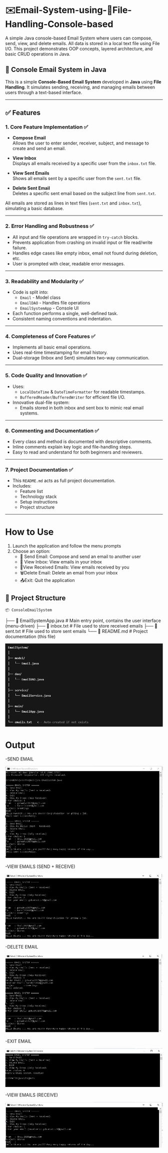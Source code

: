 # ✉️Email-System-using-📁File-Handling-Console-based
A simple Java console-based Email System where users can compose, send, view, and delete emails. All data is stored in a local text file using File I/O. This project demonstrates OOP concepts, layered architecture, and basic CRUD operations in Java.

## 📧 Console Email System in Java

This is a simple **Console-Based Email System** developed in **Java** using **File Handling**. It simulates sending, receiving, and managing emails between users through a text-based interface.

---

## ✅ Features

### 1. Core Feature Implementation ✅

- **Compose Email**  
  Allows the user to enter sender, receiver, subject, and message to create and send an email.

- **View Inbox**  
  Displays all emails received by a specific user from the `inbox.txt` file.

- **View Sent Emails**  
  Shows all emails sent by a specific user from the `sent.txt` file.

- **Delete Sent Email**  
  Deletes a specific sent email based on the subject line from `sent.txt`.

All emails are stored as lines in text files (`sent.txt` and `inbox.txt`), simulating a basic database.

---

### 2. Error Handling and Robustness ✅

- All input and file operations are wrapped in `try-catch` blocks.
- Prevents application from crashing on invalid input or file read/write failure.
- Handles edge cases like empty inbox, email not found during deletion, etc.
- User is prompted with clear, readable error messages.

---

### 3. Readability and Modularity ✅

- Code is split into:
  - `Email` - Model class
  - `EmailDAO` - Handles file operations
  - `EmailSystemApp` - Console UI
- Each function performs a single, well-defined task.
- Consistent naming conventions and indentation.

---

### 4. Completeness of Core Features ✅

- Implements all basic email operations.
- Uses real-time timestamping for email history.
- Dual-storage (Inbox and Sent) simulates two-way communication.

---

### 5. Code Quality and Innovation ✅

- Uses:
  - `LocalDateTime` & `DateTimeFormatter` for readable timestamps.
  - `BufferedReader`/`BufferedWriter` for efficient file I/O.
- Innovative dual-file system:
  - Emails stored in both inbox and sent box to mimic real email systems.

---

### 6. Commenting and Documentation ✅

- Every class and method is documented with descriptive comments.
- Inline comments explain key logic and file-handling steps.
- Easy to read and understand for both beginners and reviewers.

---

### 7. Project Documentation ✅

- This `README.md` acts as full project documentation.
- Includes:
  - Feature list
  - Technology stack
  - Setup instructions
  - Project structure

---

# How to Use
1. Launch the application and follow the menu prompts
2. Choose an option:
   - 📩 Send Email: Compose and send an email to another user
   - 📮 View Inbox: View emails in your inbox
    - 📨View Received Emails: View emails received by you
    - 🗑️Delete Email: Delete an email from your inbox
    - 📤Exit: Quit the application

## 📁 Project Structure
    📦 ConsoleEmailSystem
├── 📄 EmailSystemApp.java # Main entry point, contains the user interface (menu-driven)
├── 📄 inbox.txt # File used to store received emails
├── 📄 sent.txt # File used to store sent emails
└── 📄 README.md # Project documentation (this file)


![Structure](Structure.jpeg)

# Output 
  -SEND EMAIL  
  
![Send email](Send_email.jpg)

  -VIEW EMAILS (SEND + RECEIVE)  

![VIEW EMAILS (SEND + RECEIVE)](View_email.jpg)  

  -DELETE EMAIL

![DELETE EMAILS](Delete_Email.jpg)  

  -EXIT EMAIL
  
![EXIT EMAILS](Exit_email.jpg)

  -VIEW EMAILS (RECEIVE)

  ![VIEW EMAILS(RECEIVE)](View_email(Receive).jpg)  


  
